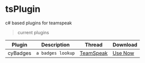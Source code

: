 # tsPlugin
c# based plugins for teamspeak

> current plugins 

Plugin | Description | Thread | Download 
--- | --- | --- | ---
cyBadges | `a badges lookup` | [TeamSpeak](https://community.teamspeak.com/t/plugin-badges-lookup/11975) | [Use Now](https://github.com/cydolo/tsPlugin/releases/download/cypl-cybadges-1.1/cyBadges.ts3_plugin)
